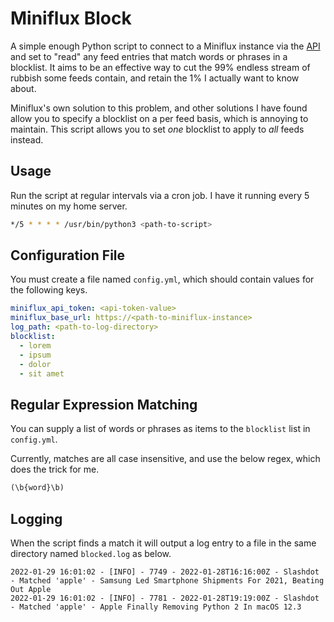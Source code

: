 # Miniflux Block

A simple enough Python script to connect to a Miniflux instance via the [API](https://miniflux.app/docs/api.html) and set to "read" any feed entries that match words or phrases in a blocklist. It aims to be an effective way to cut the 99% endless stream of rubbish some feeds contain, and retain the 1% I actually want to know about.

Miniflux's own solution to this problem, and other solutions I have found allow you to specify a blocklist on a per feed basis, which is annoying to maintain. This script allows you to set _one_ blocklist to apply to _all_ feeds instead.

## Usage

Run the script at regular intervals via a cron job. I have it running every 5 minutes on my home server.

```sh
*/5 * * * * /usr/bin/python3 <path-to-script>
```

## Configuration File

You must create a file named `config.yml`, which should contain values for the following keys.

```yaml
miniflux_api_token: <api-token-value>
miniflux_base_url: https://<path-to-miniflux-instance>
log_path: <path-to-log-directory>
blocklist:
  - lorem
  - ipsum
  - dolor
  - sit amet
```

## Regular Expression Matching

You can supply a list of words or phrases as items to the `blocklist` list in `config.yml`. 

Currently, matches are all case insensitive, and use the below regex, which does the trick for me.

```python
(\b{word}\b)
```

## Logging

When the script finds a match it will output a log entry to a file in the same directory named `blocked.log` as below.

```log
2022-01-29 16:01:02 - [INFO] - 7749 - 2022-01-28T16:16:00Z - Slashdot - Matched 'apple' - Samsung Led Smartphone Shipments For 2021, Beating Out Apple
2022-01-29 16:01:02 - [INFO] - 7781 - 2022-01-28T19:19:00Z - Slashdot - Matched 'apple' - Apple Finally Removing Python 2 In macOS 12.3
```

